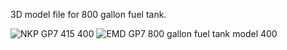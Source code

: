 3D model file for 800 gallon fuel tank.

![NKP GP7 415 400](https://github.com/user-attachments/assets/7fc0617b-f035-41aa-95ba-774d1212e8fc)
![EMD GP7 800 gallon fuel tank model 400](https://github.com/user-attachments/assets/af6db1c7-33dd-4aac-9114-81012fc5aa73)
